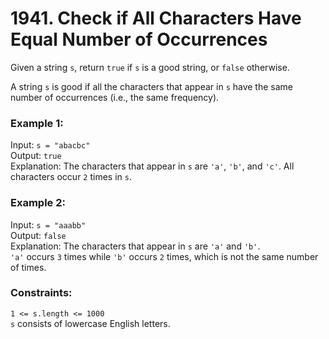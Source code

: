 # 1941. Check if All Characters Have Equal Number of Occurrences
   
Given a string ```s```, return ```true``` if ```s``` is a good string, or ```false``` otherwise.   
   
A string ```s``` is good if all the characters that appear in ```s``` have the same number of occurrences (i.e., the same frequency).   
   
   
### **Example 1:**   
Input: ```s = "abacbc"```   
Output: ```true```   
Explanation: The characters that appear in ```s``` are ```'a'```, ```'b'```, and ```'c'```. All characters occur ```2``` times in ```s```.   
   
### **Example 2:**   
Input: ```s = "aaabb"```   
Output: ```false```   
Explanation: The characters that appear in ```s``` are ```'a'``` and ```'b'```.   
```'a'``` occurs ```3``` times while ```'b'``` occurs ```2``` times, which is not the same number of times.   
    
### **Constraints:**   
```1 <= s.length <= 1000```   
```s``` consists of lowercase English letters.    